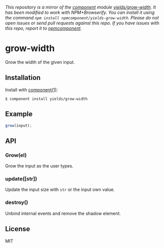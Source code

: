 *This repository is a mirror of the [component](http://component.io) module [yields/grow-width](http://github.com/yields/grow-width). It has been modified to work with NPM+Browserify. You can install it using the command `npm install npmcomponent/yields-grow-width`. Please do not open issues or send pull requests against this repo. If you have issues with this repo, report it to [npmcomponent](https://github.com/airportyh/npmcomponent).*

# grow-width

  Grow the width of the given input.

## Installation

  Install with [component(1)](http://component.io):

    $ component install yields/grow-width

## Example

```js
grow(input);
```

## API

### Grow(el)

  Grow the input as the user types.

### update([str])

  Update the input size with `str` or the input own value.

### destroy()

  Unbind internal events and remove the shadow element.

## License

  MIT
